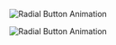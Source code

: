 

![Radial Button Animation](../assets/radial-hover.gif)

![Radial Button Animation](https://github.com/WebAnimationsTutorials/web-animations-buttons/assets/radial-hover.gif)
